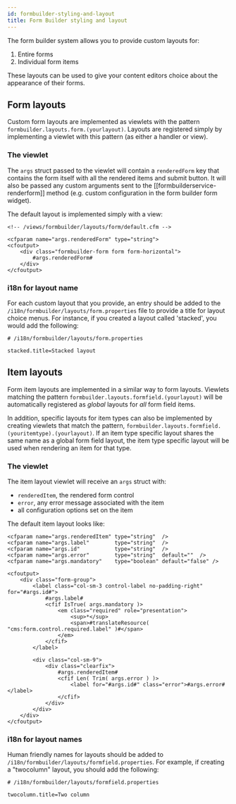 ```yaml
---
id: formbuilder-styling-and-layout
title: Form Builder styling and layout
---
```


The form builder system allows you to provide custom layouts for:

1. Entire forms
2. Individual form items

These layouts can be used to give your content editors choice about the appearance of their forms.

## Form layouts

Custom form layouts are implemented as viewlets with the pattern `formbuilder.layouts.form.(yourlayout)`. Layouts are registered simply by implementing a viewlet with this pattern (as either a handler or view).

### The viewlet

The `args` struct passed to the viewlet will contain a `renderedForm` key that contains the form itself with all the rendered items and submit button. It will also be passed any custom arguments sent to the [[formbuilderservice-renderform]] method (e.g. custom configuration in the form builder form widget).

The default layout is implemented simply with a view:

```lucee
<!-- /views/formbuilder/layouts/form/default.cfm -->

<cfparam name="args.renderedForm" type="string">
<cfoutput>
	<div class="formbuilder-form form form-horizontal">
		#args.renderedForm#
	</div>
</cfoutput>
```

### i18n for layout name

For each custom layout that you provide, an entry should be added to the `/i18n/formbuilder/layouts/form.properties` file to provide a title for layout choice menus. For instance, if you created a layout called 'stacked', you would add the following:

```properties
# /i18n/formbuilder/layouts/form.properties

stacked.title=Stacked layout
```

## Item layouts

Form item layouts are implemented in a similar way to form layouts. Viewlets matching the pattern `formbuilder.layouts.formfield.(yourlayout)` will be automatically registered as _global_ layouts for _all_ form field items.

In addition, specific layouts for item types can also be implemented by creating viewlets that match the pattern, `formbuilder.layouts.formfield.(youritemtype).(yourlayout)`. If an item type specific layout shares the same name as a global form field layout, the item type specific layout will be used when rendering an item for that type.

### The viewlet

The item layout viewlet will receive an `args` struct with:

* `renderedItem`, the rendered form control
* `error`, any error message associated with the item
* all configuration options set on the item

The default item layout looks like:

```lucee
<cfparam name="args.renderedItem" type="string"  />
<cfparam name="args.label"        type="string"  />
<cfparam name="args.id"           type="string"  />
<cfparam name="args.error"        type="string"  default=""  />
<cfparam name="args.mandatory"    type="boolean" default="false" />

<cfoutput>
	<div class="form-group">
		<label class="col-sm-3 control-label no-padding-right" for="#args.id#">
			#args.label#
			<cfif IsTrue( args.mandatory )>
				<em class="required" role="presentation">
					<sup>*</sup>
					<span>#translateResource( "cms:form.control.required.label" )#</span>
				</em>
			</cfif>
		</label>

		<div class="col-sm-9">
			<div class="clearfix">
				#args.renderedItem#
				<cfif Len( Trim( args.error ) )>
					<label for="#args.id#" class="error">#args.error#</label>
				</cfif>
			</div>
		</div>
	</div>
</cfoutput>
```

### i18n for layout names

Human friendly names for layouts should be added to `/i18n/formbuilder/layouts/formfield.properties`. For example, if creating a "twocolumn" layout, you should add the following:

```properties
# /i18n/formbuilder/layouts/formfield.properties

twocolumn.title=Two column
```

